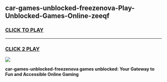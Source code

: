 
## car-games-unblocked-freezenova-Play-Unblocked-Games-Online-zeeqf
<h3>
<a href="https://premium76.site?title=car-games-unblocked-freezenova&ref=25A">CLICK TO PLAY</a></h3>
<hr>

<h3>
<a href="https://premium76.site?title=car-games-unblocked-freezenova&ref=25A">CLICK 2 PLAY</a>
  
</h3>

<a href="https://premium76.site?title=car-games-unblocked-freezenova&ref=25A"><img src="https://clearcache.store/games.png"></a>


**car-games-unblocked-freezenova games unblocked: Your Gateway to Fun and Accessible Online Gaming**
